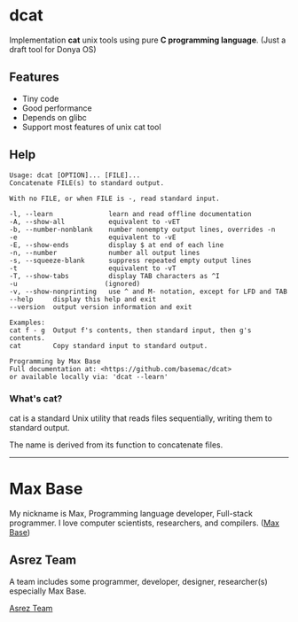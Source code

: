 # dcat

Implementation **cat** unix tools using pure **C programming language**. (Just a draft tool for Donya OS)

## Features

- Tiny code
- Good performance
- Depends on glibc
- Support most features of unix cat tool

## Help

```
Usage: dcat [OPTION]... [FILE]...
Concatenate FILE(s) to standard output.

With no FILE, or when FILE is -, read standard input.

-l, --learn              learn and read offline documentation
-A, --show-all           equivalent to -vET
-b, --number-nonblank    number nonempty output lines, overrides -n
-e                       equivalent to -vE
-E, --show-ends          display $ at end of each line
-n, --number             number all output lines
-s, --squeeze-blank      suppress repeated empty output lines
-t                       equivalent to -vT
-T, --show-tabs          display TAB characters as ^I
-u                      (ignored)
-v, --show-nonprinting   use ^ and M- notation, except for LFD and TAB
--help     display this help and exit
--version  output version information and exit

Examples:
cat f - g  Output f's contents, then standard input, then g's contents.
cat        Copy standard input to standard output.

Programming by Max Base
Full documentation at: <https://github.com/basemac/dcat>
or available locally via: 'dcat --learn'
```

### What's cat?

cat is a standard Unix utility that reads files sequentially, writing them to standard output.

The name is derived from its function to concatenate files.

---------

# Max Base

My nickname is Max, Programming language developer, Full-stack programmer. I love computer scientists, researchers, and compilers. ([Max Base](https://maxbase.org/))

## Asrez Team

A team includes some programmer, developer, designer, researcher(s) especially Max Base.

[Asrez Team](https://www.asrez.com/)

